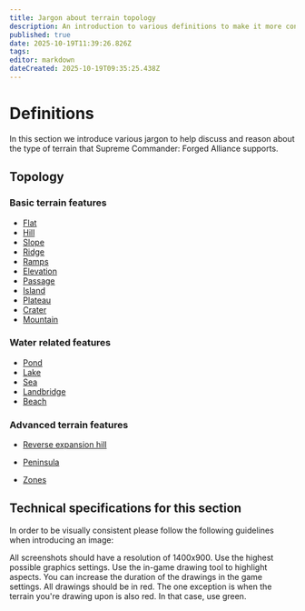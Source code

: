 ```yaml
---
title: Jargon about terrain topology
description: An introduction to various definitions to make it more convenient to discuss and reason about a map.
published: true
date: 2025-10-19T11:39:26.826Z
tags: 
editor: markdown
dateCreated: 2025-10-19T09:35:25.438Z
---
```


# Definitions

In this section we introduce various jargon to help discuss and reason about the type of terrain that Supreme Commander: Forged Alliance supports. 

## Topology

### Basic terrain features

- [Flat](flat)
- [Hill](hill)
- [Slope](slope)
- [Ridge](ridge)
- [Ramps](ramp)
- [Elevation](elevation)
- [Passage](passage)
- [Island](island)
- [Plateau](plateau)
- [Crater](crater)
- [Mountain](mountain)

### Water related features

- [Pond](pond)
- [Lake](lake)
- [Sea](sea)
- [Landbridge](land-bridge)
- [Beach](beach)

### Advanced terrain features

- [Reverse expansion hill]()
- [Peninsula]()

- [Zones]()

## Technical specifications for this section

In order to be visually consistent please follow the following guidelines when introducing an image:

All screenshots should have a resolution of 1400x900. Use the highest possible graphics settings. Use the in-game drawing tool to highlight aspects. You can increase the duration of the drawings in the game settings. All drawings should be in red. The one exception is when the terrain you're drawing upon is also red. In that case, use green.
